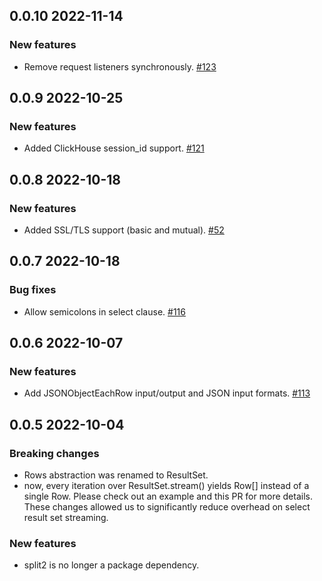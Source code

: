 ## 0.0.10 2022-11-14
### New features
- Remove request listeners synchronously. [#123](https://github.com/ClickHouse/clickhouse-js/issues/123)

## 0.0.9 2022-10-25
### New features
- Added ClickHouse session_id support. [#121](https://github.com/ClickHouse/clickhouse-js/pull/121)

## 0.0.8 2022-10-18
### New features
- Added SSL/TLS support (basic and mutual). [#52](https://github.com/ClickHouse/clickhouse-js/issues/52)


## 0.0.7 2022-10-18
### Bug fixes
- Allow semicolons in select clause. [#116](https://github.com/ClickHouse/clickhouse-js/issues/116)

## 0.0.6 2022-10-07
### New features
- Add JSONObjectEachRow input/output and JSON input formats. [#113](https://github.com/ClickHouse/clickhouse-js/pull/113)

## 0.0.5 2022-10-04
### Breaking changes
  - Rows abstraction was renamed to ResultSet.
  - now, every iteration over ResultSet.stream() yields Row[] instead of a single Row. Please check out an example and this PR for more details. These changes allowed us to significantly reduce overhead on select result set streaming.
### New features
- split2 is no longer a package dependency.

